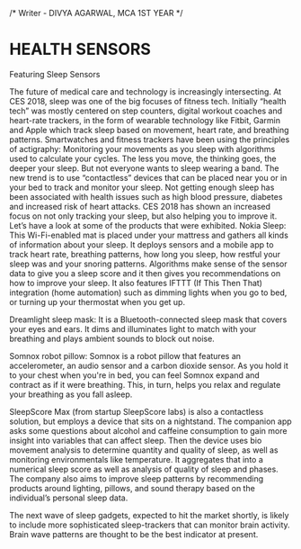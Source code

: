 /*
Writer - DIVYA AGARWAL, MCA 1ST YEAR
*/

# HEALTH SENSORS

Featuring Sleep Sensors

The future of medical care and technology is increasingly intersecting. At CES 2018, sleep was one of the big focuses of fitness tech. Initially “health tech” was mostly centered on step counters, digital workout coaches and heart-rate trackers, in the form of wearable technology like Fitbit, Garmin and Apple which track sleep based on movement, heart rate, and breathing patterns. Smartwatches and fitness trackers have been using the principles of actigraphy: Monitoring your movements as you sleep with algorithms used to calculate your cycles. The less you move, the thinking goes, the deeper your sleep. But not everyone wants to sleep wearing a band. The new trend is to use “contactless” devices that can be placed near you or in your bed to track and monitor your sleep.
Not getting enough sleep has been associated with health issues such as high blood pressure, diabetes and increased risk of heart attacks. CES 2018 has shown an increased focus on not only tracking your sleep, but also helping you to improve it.  Let’s have a look at some of the products that were exhibited.
Nokia Sleep: This Wi-Fi-enabled mat is placed under your mattress and gathers all kinds of information about your sleep. It deploys sensors and a mobile app to track heart rate, breathing patterns, how long you sleep, how restful your sleep was and your snoring patterns. Algorithms make sense of the sensor data to give you a sleep score and it then gives you recommendations on how to improve your sleep. It also features IFTTT (If This Then That) integration (home automation) such as dimming lights when you go to bed, or turning up your thermostat when you get up.
							
 
Dreamlight sleep mask: It is a Bluetooth-connected sleep mask that covers your eyes and ears. It dims and illuminates light to match with your breathing and plays ambient sounds to block out noise.

 
Somnox robot pillow: Somnox is a robot pillow that features an accelerometer, an audio sensor and a carbon dioxide sensor. As you hold it to your chest when you're in bed, you can feel Somnox expand and contract as if it were breathing. This, in turn, helps you relax and regulate your breathing as you fall asleep.
 
SleepScore Max (from startup SleepScore labs) is also a contactless solution, but employs a device that sits on a nightstand. The companion app asks some questions about alcohol and caffeine consumption to gain more insight into variables that can affect sleep. Then the device uses bio movement analysis to determine quantity and quality of sleep, as well as monitoring environmentals like temperature. It aggregates that into a numerical sleep score as well as analysis of quality of sleep and phases. The company also aims to improve sleep patterns by recommending products around lighting, pillows, and sound therapy based on the individual’s personal sleep data.

 
The next wave of sleep gadgets, expected to hit the market shortly, is likely to include more sophisticated sleep-trackers that can monitor brain activity. Brain wave patterns are thought to be the best indicator at present.
 